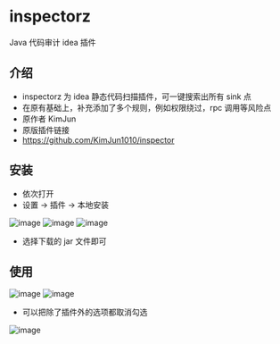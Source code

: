 # inspectorz
Java 代码审计 idea 插件
## 介绍
- inspectorz 为 idea 静态代码扫描插件，可一键搜索出所有 sink 点
- 在原有基础上，补充添加了多个规则，例如权限绕过，rpc 调用等风险点
- 原作者 KimJun
- 原版插件链接
- https://github.com/KimJun1010/inspector

## 安装
- 依次打开
- 设置 -> 插件 -> 本地安装

![image](https://github.com/user-attachments/assets/5688d538-21ab-4585-a650-87204a0ac526)
![image](https://github.com/user-attachments/assets/060805b8-5422-425b-9de9-b83b96d12daa)
![image](https://github.com/user-attachments/assets/29cf6892-93ee-4022-98c2-db3d366da08d)

- 选择下载的 jar 文件即可

## 使用

![image](https://github.com/user-attachments/assets/18695fc7-f716-4f50-849c-5ad000c4dce6)
![image](https://github.com/user-attachments/assets/a7d9d50d-8eef-4a9e-a13e-c6e97547ae80)
- 可以把除了插件外的选项都取消勾选

![image](https://github.com/user-attachments/assets/4c0143c0-093f-4d03-a924-0c341adfeec3)
